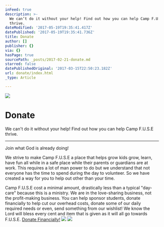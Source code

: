 ```yaml
---
inFeed: true
description: >-
  We can’t do it without your help! Find out how you can help Camp F.U.S.E
  thrive.
dateModified: '2017-05-19T19:35:41.417Z'
datePublished: '2017-05-19T19:35:41.736Z'
title: Donate
author: []
publisher: {}
via: {}
hasPage: true
sourcePath: _posts/2017-02-21-donate.md
starred: false
datePublishedOriginal: '2017-03-15T22:50:23.182Z'
url: donate/index.html
_type: Article

---
```

![](https://the-grid-user-content.s3-us-west-2.amazonaws.com/f9fa4bad-36b7-4a0f-97d1-86f46ee1e8c9.jpg)

# Donate

We can't do it without your help! Find out how you can help Camp F.U.S.E thrive.

---

Join what God is already doing!

We strive to make Camp F.U.S.E a place that helps grow kids grow, learn, have fun all while in a safe place while their parents or guardians are at work. This requires a lot of man power to do but we understand that not everyone has the time to spend during the day to volunteer. So we have created a way for you to help out other than your time.

Camp F.U.S.E cost a minimal amount, drastically less than a typical "day-care" because this is a ministry. We are in the love-sharing business, not the profit-making business. You can help sponsor students, donate financially to help cut our overhead costs, donate some of our daily required needs or even, send something from our wishlist! We know the Lord will bless every cent and item that is given as it will all go towards F.U.S.E.
[Donate Financially!][0]
![](https://the-grid-user-content.s3-us-west-2.amazonaws.com/fe4f0809-dc0f-4ac3-bd56-bf4dd95d81cb.jpg)
![](https://the-grid-user-content.s3-us-west-2.amazonaws.com/1664e623-7d21-4a92-a575-eebff5d05b1e.jpg)

[0]: https://www.cognitoforms.com/GraceTabernacleChurch1/CampFUSEDonations